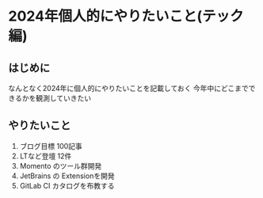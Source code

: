 # 2024年個人的にやりたいこと(テック編)

## はじめに
なんとなく2024年に個人的にやりたいことを記載しておく
今年中にどこまでできるかを観測していきたい


## やりたいこと
1. ブログ目標 100記事
2. LTなど登壇 12件
3. Momento のツール群開発
4. JetBrains の Extensionを開発
5. GitLab CI カタログを布教する


